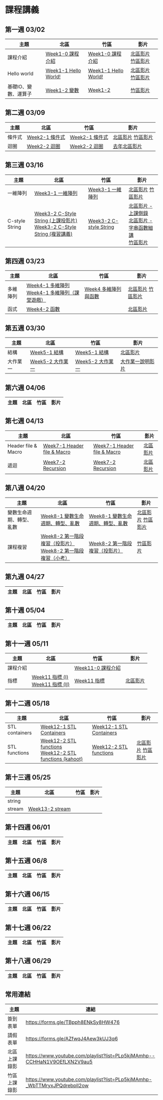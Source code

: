 # 課程講義
## 第一週 03/02

| 主題         | 北區                                      | 竹區 | 影片 |
| ------------ | ----------------------------------------- | ---- | ---- |
|課程介紹|[Week1-0 課程介紹][tp-intro]|[Week1-0 課程介紹][hc-intro]| [北區影片][tp-intro-video] [竹區影片][hc-intro-recording]|
|Hello world|[Week1-1 Hello World!][tp-helloworld]|[Week1-1 Hello World!][hc-helloworld]| [北區影片][tp-intro-video] [竹區影片][hc-helloworld-recording] |
|基礎IO、變數、運算子|[Week1-2 變數][tp-variable]|[Week1-2][hc-variable]|[竹區影片][hc-variable-recording]|

[tp-intro]: https://drive.google.com/file/d/13yb0r1MYhdP-QHNYRJbcKOjXIXR3slbJ/view?usp=sharing
[tp-helloworld]: https://drive.google.com/file/d/1Oi6byXVdnzruwLhI5GItIHgH10VgjPwL/view?usp=sharing
[tp-intro-video]: https://youtu.be/1Xa1lgwiX5k
[tp-variable]: https://drive.google.com/file/d/1dkCwn0g9bCSxSUk9MXMIw-GejH1-Tk5n/view?usp=drive_link
[hc-intro]: https://drive.google.com/file/d/1KIDguKqFN4l3so5oj2KVXi-X5oE6rboP/view?usp=drive_link
[hc-intro-recording]: https://youtu.be/Q4KHegZ15q4
[hc-helloworld]: https://drive.google.com/file/d/1RBAi4fEpeQQUCE1V8VcznDeWTacDKpIP/view?usp=drive_link
[hc-helloworld-recording]: https://youtu.be/cA_8SfrT3eE
[hc-variable]: https://slides.com/gtcoding/20230304-i-o
[hc-variable-recording]: https://youtu.be/sOurVZ2WRLc

## 第二週 03/09

| 主題         | 北區                                      | 竹區 | 影片 |
| ------------ | ----------------------------------------- | ---- | ---- |
|條件式|[Week2-1 條件式][tp-if-else]|[Week2-1 條件式][hc-if-else]|[北區影片][tp-if-else-recording] [竹區影片][hc-if-else-recording]|
|迴圈|[Week2-2 迴圈][tp-loops]|[Week2-2 迴圈][hc-loops]|[去年北區影片][tp-loops-video-alter]|

[hc-if-else]: https://drive.google.com/file/d/1l_57qsBn0BMPfnEgDpgNfR9n7e8wHT3_/view?usp=drive_link
[hc-if-else-recording]: https://youtu.be/662wWF-F_F8
[hc-loops]: https://slides.com/felixhuang-2/sprout-2024-loops
[tp-if-else]: https://drive.google.com/file/d/17KMBGD1OvUSnEO_WxVM_dGBNd-4owMRN/view?usp=drive_link
[tp-loops]: https://drive.google.com/file/d/1HkJ4Q5RHI6lf_EZfCzksAygUAWhOZBbm/view?usp=sharing
[tp-if-else-recording]: https://www.youtube.com/watch?v=eKCSaUlCqmc
[tp-loops-video-alter]: https://www.youtube.com/watch?v=VeZId6pmC9c

## 第三週 03/16

| 主題         | 北區                                      | 竹區 | 影片 |
| ------------ | ----------------------------------------- | ---- | ---- |
| 一維陣列 |[Week3-1 一維陣列][tp-1D-array] | [Week3-1 一維陣列][hc-1D-array] | [北區影片][tp-c-1D-array-recording] [竹區影片][hc-1D-array-recording] |
| C-style String |[Week3-2 C-Style String (上課投影片)][tp-c-str-slide] <br>  [Week3-2 C-Style String (複習講義)][tp-c-str-handout]| [Week3-2 C-style String][hc-c-string] |[北區影片 - 上課側錄][tp-c-str-recording] <br> [北區影片 - 字串函數細講][tp-c-str-func-recording] <br> [竹區影片][hc-c-string-recording] |

[hc-1D-array]: https://drive.google.com/file/d/1hYqneUoF2fa1SUecA2sSaTrElKHOb5l-/view?usp=sharing
[hc-1D-array-recording]: https://www.youtube.com/watch?v=GMKnavpLvIA

[hc-c-string]: https://slides.com/gtcoding/2024-c-string
[tp-1D-array]: https://drive.google.com/file/d/1OIHEARTTtyShqxKVaXM_xr7kcgeajfTz/view?usp=sharing
[tp-c-str-handout]: https://drive.google.com/file/d/1fwf0mjlVBmY1cpDguu0i7z2j8CPVPACL/view?usp=sharing
[tp-c-str-slide]: https://drive.google.com/file/d/1dpYsuWkJV9sodXLbtybM2O2XnNe_dZk3/view?usp=sharing
[tp-c-str-recording]: https://youtu.be/bORBocL3PFk
[tp-c-str-func-recording]: https://youtu.be/E2pMDpi07zk
[tp-c-1D-array-recording]: https://youtu.be/ug3u-pTIkX8
[hc-c-string-recording]: https://youtu.be/Zm46xtl8zdc

## 第四週 03/23

| 主題         | 北區                                      | 竹區 | 影片 |
| ------------ | ----------------------------------------- | ---- | ---- |
| 多維陣列 |[Week4-1 多維陣列][tp-nD-array] <br> [Week4-1 多維陣列（課堂遊戲）][tp-nD-array-game] |  [Week4 多維陣列與函數][hc-nD-array-and-function]   |  [北區影片][tp-nD-array-recording] [竹區影片][hc-nD-array-and-function-video] |
| 函式 | [Week4-2 函數][tp-function]   |    | [北區影片][tp-function-recording]    |

[tp-nD-array]: https://drive.google.com/file/d/1PmflkbqXlwNrvXRc48_iBksytYVGRsL9/view?usp=sharing
[tp-nD-array-game]: https://drive.google.com/file/d/1ciOHUJwps7pgJBsNi3ai9tclX51DPJgi/view?usp=sharing
[tp-function]: https://drive.google.com/file/d/1epJWVG7p6BMU2YbLKQ0FVv_1A4kIzpHd/view?usp=drive_link
[tp-nD-array-recording]: https://youtu.be/WiNdJEF94rE
[tp-function-recording]: https://youtu.be/YBLsTXHRZ0c
[hc-nD-array-and-function]: https://drive.google.com/file/d/16-phEL5uinV0mpofbFTa7PUqqh7QGumI/view?usp=sharing
[hc-nD-array-and-function-video]: https://youtu.be/oT1ldnS4RFg

## 第五週 03/30

| 主題         | 北區                                      | 竹區 | 影片 |
| ------------ | ----------------------------------------- | ---- | ---- |
| 結構 | [Week5-1 結構][tp-struct] | [Week5-1 結構][hc-struct] | [北區影片][tp-struct-recording] |
| 大作業一 | [Week5-2 大作業一][project1] | [Week5-2 大作業一][project1] | [大作業一說明影片][project1-video] |

[tp-struct]: https://drive.google.com/file/d/1n2yYftOXN-CCkj4h_sd4fMuhAv0T9U3a/view?usp=drive_link
[tp-struct-recording]: https://youtu.be/8pOnTF7Ndjk
[project1]: https://hackmd.io/@cswagger/BkRJ6KsYa
[hc-struct]: https://drive.google.com/file/d/1xPXoYbrshDnoSNvojsJZcduMk3YRPPSb/view?usp=sharing
[project1-video]: https://youtu.be/DTfaDvwMXMg

## 第六週 04/06

| 主題         | 北區                                      | 竹區 | 影片 |
| ------------ | ----------------------------------------- | ---- | ---- |

## 第七週 04/13

| 主題         | 北區                                      | 竹區 | 影片 |
| ------------ | ----------------------------------------- | ---- | ---- |
| Header file & Macro | [Week7-1 Header file & Macro][tp-headerfile] | [Week7-1 Header file & Macro](https://docs.google.com/presentation/d/1Jpr2UaLhRV_laEZ7-c1ICSFg7Kh2pABwm8UI0Fxj8YU/edit?usp=sharing) | [北區影片][tp-headerfile-recording] | 
| 遞迴 | [Week7-2 Recursion][tp-recursion] | [Week7-2 Recursion][hc-recursion] | [北區影片][tp-recursion-recording] |

[tp-headerfile]: https://drive.google.com/file/d/15c4WZAG0JTXWYMAb9eSFJKDIdZVxrOBv/view?usp=sharing
[tp-recursion]: https://drive.google.com/file/d/1kKG8UhZC3pa-NiozNQ0JPudjBObuk5MF/view?usp=sharing
[hc-recursion]: https://docs.google.com/presentation/d/1ihZ-y3OzrGnqIamGrA3tiyePc6AB__LH69Hmd22D-AQ/edit?usp=sharing
[tp-headerfile-recording]: https://youtu.be/7RpwNEpQ814
[tp-recursion-recording]: https://youtu.be/GQkWw36KHCM

## 第八週 04/20

| 主題     | 北區            | 竹區 | 影片 |
| -------- | --------------- | ---- | ---- |
| 變數生命週期、轉型、亂數 | [Week8-1 變數生命週期、轉型、亂數][tp-random] | [Week8-1 變數生命週期、轉型、亂數][hc-random] | [北區影片][tp-random-recording] [竹區影片][hc-random-recording] | 
| 課程複習 | [Week8-2 第一階段複習（投影片）][tp-review] <br> [Week8-2 第一階段複習（小考）][tp-review-quiz] | [Week8-2 第一階段複習（投影片）][hc-review] | [竹區影片][hc-review-recording] |

[tp-random]: https://drive.google.com/file/d/1XWn5x9oKZzo0KCkaJTATFn4BHLJ1SZjB/view?usp=sharing
[hc-random]: https://drive.google.com/file/d/1XYPjsYn-_4gpkhWN7x1SMUiA_rQLKVn4/view?usp=sharing
[tp-review]: https://drive.google.com/file/d/1WK-8yR39nGxIL_yXsm02L_kcg8vIk7nJ/view?usp=sharing
[tp-review-quiz]: https://forms.gle/fKf1MwKLu8v8PM1S8
[hc-review]: https://drive.google.com/file/d/1KpseWgbVwPqmkPzLakg7kdJnpml3cJWl/view
[tp-random-recording]: https://youtu.be/9w8T1xf1uJs
[hc-random-recording]: https://www.youtube.com/watch?v=iqLdXlXpwpA
[hc-review-recording]: https://youtu.be/z322CQi5b8I

## 第九週 04/27

| 主題     | 北區            | 竹區 | 影片 |
| -------- | --------------- | ---- | ---- |

## 第十週 05/04

| 主題     | 北區            | 竹區 | 影片 |
| -------- | --------------- | ---- | ---- |

## 第十一週 05/11

| 主題     | 北區            | 竹區 | 影片 |
| -------- | --------------- | ---- | ---- |
|課程介紹||[Week11-0 課程介紹][hc-intro-2nd]||
| 指標 | [Week11 指標 (I)][tp-pointer-part-1] <br> [Week11 指標 (II)][tp-pointer-part-2] | [Week11 指標][hc-pointer-slide] |  [北區影片][tp-pointer-recording] | 

[tp-pointer-part-1]: https://drive.google.com/file/d/1CM9R73UppwBIhoq6OVpP-Ga209u7ZuKu/view?usp=sharing
[tp-pointer-part-2]: https://drive.google.com/file/d/1a7MpOKbNvTrHD2UMaYqbQLFaTCtj9_HS/view?usp=sharing
[hc-intro-2nd]: https://drive.google.com/file/d/1RlF7c_ZELMbKm3A8pSlTq_ya1sfSz30e/view?usp=drive_link
[hc-pointer-slide]: https://drive.google.com/file/d/1A3W6O_WE7VNXMKeV4nqJ121hvaJYf22T/view?usp=sharing
[tp-pointer-recording]: https://youtu.be/BLLcSQpV68w

## 第十二週 05/18

| 主題     | 北區            | 竹區 | 影片 |
| -------- | --------------- | ---- | ---- |
| STL containers |  [Week12-1 STL Containers][tp-stl-containers] | [Week12-1 STL Containers][hc-stl-containers]  |  | 
| STL functions | [Week12-2 STL functions][tp-stl-function]  <br>  [Week12-2 STL functions (kahoot)][tp-stl-kahoot]  | [Week12-2 STL functions][hc-stl-function] |  [北區影片][tp-stl-function-recording] [竹區影片][hc-stl-function-recording] |

[tp-stl-function]: https://drive.google.com/file/d/1tVUzsvsMPN8J7yQds2a7y9GTUWzZJz9A/view?usp=sharing
[tp-stl-containers]: https://drive.google.com/file/d/19QkMOXSADWBN9i6x_ZToKt9QYNZ7cG27/view?usp=sharing
[hc-stl-function]: https://slides.com/gtcoding/stl-functions
[hc-stl-containers]: https://docs.google.com/presentation/d/18FYxHrx_6YnW2SzzI-t4AbaqPyFhZtZyBxsEqpRmubk/edit?usp=sharing
[hc-stl-function-recording]: https://www.youtube.com/watch?v=JSeJcesybNE
[tp-stl-function-recording]: https://youtu.be/XDBt0JD-U2M
[tp-stl-kahoot]: https://create.kahoot.it/share/20240518-c-kahoot/8ae6e96e-c55e-42e2-a154-4bf1f63cff39


## 第十三週 05/25

| 主題     | 北區            | 竹區 | 影片 |
| -------- | --------------- | ---- | ---- |
| string |   |  |  | 
| stream |  [Week13-2 stream][tp-stream] |  |  | 

[tp-stream]: https://drive.google.com/file/d/1E_9eZDNHhQlPYZXbGjBvN7lNzinro7Or/view?usp=sharing

## 第十四週 06/01

| 主題     | 北區            | 竹區 | 影片 |
| -------- | --------------- | ---- | ---- |

## 第十五週 06/8

| 主題     | 北區            | 竹區 | 影片 |
| -------- | --------------- | ---- | ---- |

## 第十六週 06/15

| 主題     | 北區            | 竹區 | 影片 |
| -------- | --------------- | ---- | ---- |

## 第十七週 06/22

| 主題     | 北區            | 竹區 | 影片 |
| -------- | --------------- | ---- | ---- |

## 第十八週 06/29

| 主題     | 北區            | 竹區 | 影片 |
| -------- | --------------- | ---- | ---- |

## 常用連結
|主題|連結|
| -------- | ------- |
|簽到表單|https://forms.gle/TBpph8ENkSy8HW476|
|請假表單|https://forms.gle/AZfwqJ4Aew3kUJ3q6|
|北區上課錄影|https://www.youtube.com/playlist?list=PLp5kjMAmhp--CCHHaN1V9OEfLXN2V9au5|
|竹區上課錄影|https://www.youtube.com/playlist?list=PLp5kjMAmhp-_WbTTMryxJPQdrebpll2ow|
